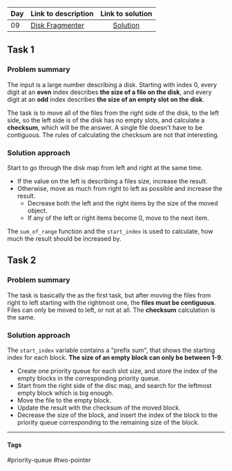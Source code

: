 | Day | Link to description | Link to solution
|:---|:---|:---:|
| 09 | [Disk Fragmenter](https://adventofcode.com/2024/day/9) | [Solution](https://github.com/versenyi98/advent-of-code-solutions/tree/main/solutions/2024/Day%2009%20-%20Disk%20Fragmenter)|
## Task 1

### Problem summary
The input is a large number describing a disk. Starting with index 0, every digit at an **even** index describes **the size of a file on the disk**, and every digit at an **odd** index describes **the size of an empty slot on the disk**.

The task is to move all of the files from the right side of the disk, to the left side, so the left side is of the disk has no empty slots, and calculate a **checksum**, which will be the answer. A single file doesn't have to be contiguous. The rules of calculating the checksum are not that interesting. 

### Solution approach
Start to go through the disk map from left and right at the same time.
- If the value on the left is describing a files size, increase the result.
- Otherwise, move as much from right to left as possible and increase the result.
  - Decrease both the left and the right items by the size of the moved object.
  - If any of the left or right items become 0, move to the next item.

The `sum_of_range` function and the `start_index` is used to calculate, how much the result should be increased by.

## Task 2

### Problem summary
The task is basically the as the first task, but after moving the files from right to left starting with the rightmost one, the **files must be contiguous**. Files can only be moved to left, or not at all. The **checksum** calculation is the same.

### Solution approach
The `start_index` variable contains a "prefix sum", that shows the starting index for each block. **The size of an empty block can only be between 1-9**. 

- Create one priority queue for each slot size, and store the index of the empty blocks in the corresponding priority queue. 
- Start from the right side of the disc map, and search for the leftmost empty block which is big enough.
- Move the file to the empty block.
- Update the result with the checksum of the moved block.
- Decrease the size of the block, and insert the index of the block to the priority queue corresponding to the remaining size of the block.

----
#### Tags
#priority-queue #two-pointer